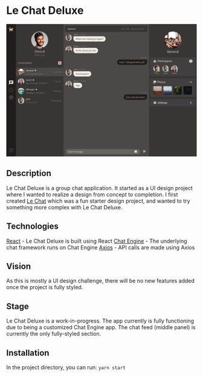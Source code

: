 # Le Chat Deluxe
<img alt="Le Chat Deluxe Preview" src="le-chat-deluxe-preview.png">

## Description
Le Chat Deluxe is a group chat application. It started as a UI design project where I wanted to realize a design from concept to completion. I first created [Le Chat](https://github.com/i-k0n/le-chat-app) which was a fun starter design project, and wanted to try something more complex with Le Chat Deluxe.

## Technologies

[React](https://reactjs.org/) - Le Chat Deluxe is built using React
[Chat Engine](https://chatengine.io/) - The underlying chat framework runs on Chat Engine
[Axios](https://www.npmjs.com/package/axios) - API calls are made using Axios

## Vision

As this is mostly a UI design challenge, there will be no new features added once the project is fully styled.

## Stage

Le Chat Deluxe is a work-in-progress. The app currently is fully functioning due to being a customized Chat Engine app. The chat feed (middle panel) is currently the only fully-styled section.

## Installation
In the project directory, you can run: `yarn start`
